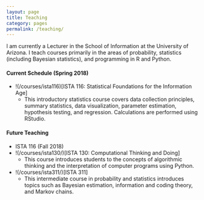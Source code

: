```yaml
---
layout: page
title: Teaching
category: pages
permalink: /teaching/
---
```


I am currently a Lecturer in the School of Information at the University of Arizona.
I teach courses primarily in the areas of probability, statistics (including Bayesian statistics), and programming in R and Python.

#### Current Schedule (Spring 2018)

* !(/courses/ista116)[ISTA 116: Statistical Foundations for the Information Age]
    * This introductory statistics course covers data collection principles, summary statistics, data visualization, parameter estimation, hypothesis testing, and regression. Calculations are performed using RStudio.

#### Future Teaching

* ISTA 116 (Fall 2018)
* !(/courses/ista130/)[ISTA 130: Computational Thinking and Doing]
    * This course introduces students to the concepts of algorithmic thinking and the interpretation of computer programs using Python.
* !(/courses/ista311/)[ISTA 311]
    * This intermediate course in probability and statistics introduces topics such as Bayesian estimation, information and coding theory, and Markov chains.
